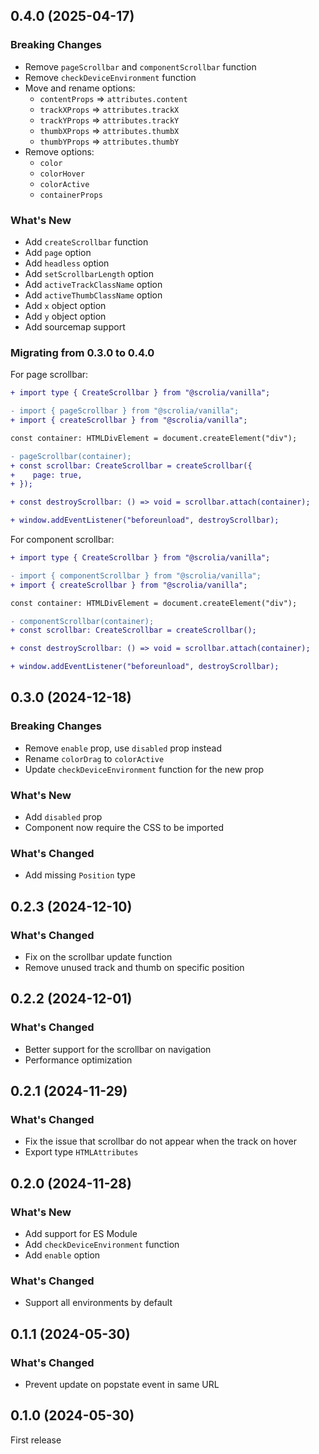## 0.4.0 (2025-04-17)

### Breaking Changes

- Remove `pageScrollbar` and `componentScrollbar` function
- Remove `checkDeviceEnvironment` function
- Move and rename options:
    - `contentProps` => `attributes.content`
    - `trackXProps` => `attributes.trackX`
    - `trackYProps` => `attributes.trackY`
    - `thumbXProps` => `attributes.thumbX`
    - `thumbYProps` => `attributes.thumbY`
- Remove options:
    - `color`
    - `colorHover`
    - `colorActive`
    - `containerProps`

### What's New

- Add `createScrollbar` function
- Add `page` option
- Add `headless` option
- Add `setScrollbarLength` option
- Add `activeTrackClassName` option
- Add `activeThumbClassName` option
- Add `x` object option
- Add `y` object option
- Add sourcemap support

### Migrating from 0.3.0 to 0.4.0

For page scrollbar:

```diff
+ import type { CreateScrollbar } from "@scrolia/vanilla";

- import { pageScrollbar } from "@scrolia/vanilla";
+ import { createScrollbar } from "@scrolia/vanilla";

const container: HTMLDivElement = document.createElement("div");

- pageScrollbar(container);
+ const scrollbar: CreateScrollbar = createScrollbar({
+    page: true,  
+ });

+ const destroyScrollbar: () => void = scrollbar.attach(container);

+ window.addEventListener("beforeunload", destroyScrollbar);
```

For component scrollbar:

```diff
+ import type { CreateScrollbar } from "@scrolia/vanilla";

- import { componentScrollbar } from "@scrolia/vanilla";
+ import { createScrollbar } from "@scrolia/vanilla";

const container: HTMLDivElement = document.createElement("div");

- componentScrollbar(container);
+ const scrollbar: CreateScrollbar = createScrollbar();

+ const destroyScrollbar: () => void = scrollbar.attach(container);

+ window.addEventListener("beforeunload", destroyScrollbar);
```

## 0.3.0 (2024-12-18)

### Breaking Changes

- Remove `enable` prop, use `disabled` prop instead
- Rename `colorDrag` to `colorActive`
- Update `checkDeviceEnvironment` function for the new prop

### What's New

- Add `disabled` prop
- Component now require the CSS to be imported

### What's Changed

- Add missing `Position` type

## 0.2.3 (2024-12-10)

### What's Changed

- Fix on the scrollbar update function
- Remove unused track and thumb on specific position

## 0.2.2 (2024-12-01)

### What's Changed

- Better support for the scrollbar on navigation
- Performance optimization

## 0.2.1 (2024-11-29)

### What's Changed

- Fix the issue that scrollbar do not appear when the track on hover
- Export type `HTMLAttributes`

## 0.2.0 (2024-11-28)

### What's New

- Add support for ES Module
- Add `checkDeviceEnvironment` function
- Add `enable` option

### What's Changed

- Support all environments by default

## 0.1.1 (2024-05-30)

### What's Changed

- Prevent update on popstate event in same URL

## 0.1.0 (2024-05-30)

First release
